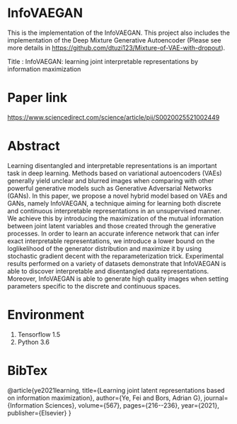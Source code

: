 # InfoVAEGAN
This is the implementation of the InfoVAEGAN. This project also includes the implementation of the Deep Mixture Generative Autoencoder (Please see more details in https://github.com/dtuzi123/Mixture-of-VAE-with-dropout).

Title : InfoVAEGAN: learning joint interpretable representations by information maximization

# Paper link

https://www.sciencedirect.com/science/article/pii/S0020025521002449

# Abstract

Learning disentangled and interpretable representations is an important task in
deep learning. Methods based on variational autoencoders (VAEs) generally yield
unclear and blurred images when comparing with other powerful generative models
such as Generative Adversarial Networks (GANs). In this paper, we propose a
novel hybrid model based on VAEs and GANs, namely InfoVAEGAN, a technique
aiming for learning both discrete and continuous interpretable representations in
an unsupervised manner. We achieve this by introducing the maximization of the
mutual information between joint latent variables and those created through the
generative processes. In order to learn an accurate inference network that can
infer exact interpretable representations, we introduce a lower bound on the loglikelihood
of the generator distribution and maximize it by using stochastic gradient
decent with the reparameterization trick. Experimental results performed on a
variety of datasets demonstrate that InfoVAEGAN is able to discover interpretable
and disentangled data representations. Moreover, InfoVAEGAN is able to generate
high quality images when setting parameters specific to the discrete and continuous
spaces.

# Environment

1. Tensorflow 1.5
2. Python 3.6

# BibTex

@article{ye2021learning,
  title={Learning joint latent representations based on information maximization},
  author={Ye, Fei and Bors, Adrian G},
  journal={Information Sciences},
  volume={567},
  pages={216--236},
  year={2021},
  publisher={Elsevier}
}
